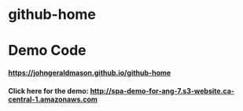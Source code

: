 # github-home

# Demo Code
#### https://johngeraldmason.github.io/github-home
#### Click here for the demo: http://spa-demo-for-ang-7.s3-website.ca-central-1.amazonaws.com
